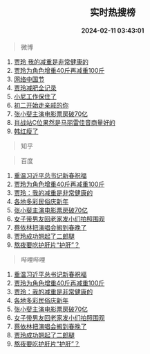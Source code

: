 <div align="center"><h2>实时热搜榜</h2><h4>2024-02-11 03:43:01</h4></div>

> 微博  

1. [贾玲 我的减重是非常健康的](https://s.weibo.com/weibo?q=%E8%B4%BE%E7%8E%B2%20%E6%88%91%E7%9A%84%E5%87%8F%E9%87%8D%E6%98%AF%E9%9D%9E%E5%B8%B8%E5%81%A5%E5%BA%B7%E7%9A%84&t=31&band_rank=1&Refer=top)<br />
2. [贾玲为角色增重40斤再减重100斤](https://s.weibo.com/weibo?q=%23%E8%B4%BE%E7%8E%B2%E4%B8%BA%E8%A7%92%E8%89%B2%E5%A2%9E%E9%87%8D40%E6%96%A4%E5%86%8D%E5%87%8F%E9%87%8D100%E6%96%A4%23&t=31&band_rank=2&Refer=top)<br />
3. [网络中国节](https://s.weibo.com/weibo?q=%23%E7%BD%91%E7%BB%9C%E4%B8%AD%E5%9B%BD%E8%8A%82%23&t=31&band_rank=3&Refer=top)<br />
4. [贾玲减肥全记录](https://s.weibo.com/weibo?q=%E8%B4%BE%E7%8E%B2%E5%87%8F%E8%82%A5%E5%85%A8%E8%AE%B0%E5%BD%95&t=31&band_rank=4&Refer=top)<br />
5. [小尼工作保住了](https://s.weibo.com/weibo?q=%23%E5%B0%8F%E5%B0%BC%E5%B7%A5%E4%BD%9C%E4%BF%9D%E4%BD%8F%E4%BA%86%23&t=31&band_rank=5&Refer=top)<br />
6. [初二开始走亲戚的你](https://s.weibo.com/weibo?q=%E5%88%9D%E4%BA%8C%E5%BC%80%E5%A7%8B%E8%B5%B0%E4%BA%B2%E6%88%9A%E7%9A%84%E4%BD%A0&t=31&band_rank=6&Refer=top)<br />
7. [张小斐主演电影票房破70亿](https://s.weibo.com/weibo?q=%23%E5%BC%A0%E5%B0%8F%E6%96%90%E4%B8%BB%E6%BC%94%E7%94%B5%E5%BD%B1%E7%A5%A8%E6%88%BF%E7%A0%B470%E4%BA%BF%23&t=31&band_rank=7&Refer=top)<br />
8. [肖战站C位果然是马丽雷佳音商量好的](https://s.weibo.com/weibo?q=%23%E8%82%96%E6%88%98%E7%AB%99C%E4%BD%8D%E6%9E%9C%E7%84%B6%E6%98%AF%E9%A9%AC%E4%B8%BD%E9%9B%B7%E4%BD%B3%E9%9F%B3%E5%95%86%E9%87%8F%E5%A5%BD%E7%9A%84%23&t=31&band_rank=8&Refer=top)<br />
9. [韩红瘦了](https://s.weibo.com/weibo?q=%E9%9F%A9%E7%BA%A2%E7%98%A6%E4%BA%86&t=31&band_rank=9&Refer=top)<br />

> 知乎  


> 百度  

1. [重温习近平总书记新春祝福](https://www.baidu.com/s?wd=%E9%87%8D%E6%B8%A9%E4%B9%A0%E8%BF%91%E5%B9%B3%E6%80%BB%E4%B9%A6%E8%AE%B0%E6%96%B0%E6%98%A5%E7%A5%9D%E7%A6%8F&sa=fyb_news&rsv_dl=fyb_news)<br />
2. [贾玲为角色增重40斤再减重100斤](https://www.baidu.com/s?wd=%E8%B4%BE%E7%8E%B2%E4%B8%BA%E8%A7%92%E8%89%B2%E5%A2%9E%E9%87%8D40%E6%96%A4%E5%86%8D%E5%87%8F%E9%87%8D100%E6%96%A4&sa=fyb_news&rsv_dl=fyb_news)<br />
3. [贾玲：我的减重是非常健康的](https://www.baidu.com/s?wd=%E8%B4%BE%E7%8E%B2%EF%BC%9A%E6%88%91%E7%9A%84%E5%87%8F%E9%87%8D%E6%98%AF%E9%9D%9E%E5%B8%B8%E5%81%A5%E5%BA%B7%E7%9A%84&sa=fyb_news&rsv_dl=fyb_news)<br />
4. [各地多彩民俗庆新年](https://www.baidu.com/s?wd=%E5%90%84%E5%9C%B0%E5%A4%9A%E5%BD%A9%E6%B0%91%E4%BF%97%E5%BA%86%E6%96%B0%E5%B9%B4&sa=fyb_news&rsv_dl=fyb_news)<br />
5. [张小斐主演电影票房破70亿](https://www.baidu.com/s?wd=%E5%BC%A0%E5%B0%8F%E6%96%90%E4%B8%BB%E6%BC%94%E7%94%B5%E5%BD%B1%E7%A5%A8%E6%88%BF%E7%A0%B470%E4%BA%BF&sa=fyb_news&rsv_dl=fyb_news)<br />
6. [女子带男友回老家发小们拍照围观](https://www.baidu.com/s?wd=%E5%A5%B3%E5%AD%90%E5%B8%A6%E7%94%B7%E5%8F%8B%E5%9B%9E%E8%80%81%E5%AE%B6%E5%8F%91%E5%B0%8F%E4%BB%AC%E6%8B%8D%E7%85%A7%E5%9B%B4%E8%A7%82&sa=fyb_news&rsv_dl=fyb_news)<br />
7. [蔡依林把演唱会搬到春晚了](https://www.baidu.com/s?wd=%E8%94%A1%E4%BE%9D%E6%9E%97%E6%8A%8A%E6%BC%94%E5%94%B1%E4%BC%9A%E6%90%AC%E5%88%B0%E6%98%A5%E6%99%9A%E4%BA%86&sa=fyb_news&rsv_dl=fyb_news)<br />
8. [贾玲成功翘起了二郎腿](https://www.baidu.com/s?wd=%E8%B4%BE%E7%8E%B2%E6%88%90%E5%8A%9F%E7%BF%98%E8%B5%B7%E4%BA%86%E4%BA%8C%E9%83%8E%E8%85%BF&sa=fyb_news&rsv_dl=fyb_news)<br />
9. [熬夜要吃护肝片“护肝”？](https://www.baidu.com/s?wd=%E7%86%AC%E5%A4%9C%E8%A6%81%E5%90%83%E6%8A%A4%E8%82%9D%E7%89%87%E2%80%9C%E6%8A%A4%E8%82%9D%E2%80%9D%EF%BC%9F&sa=fyb_news&rsv_dl=fyb_news)<br />

> 哔哩哔哩  

1. [重温习近平总书记新春祝福](https://www.baidu.com/s?wd=%E9%87%8D%E6%B8%A9%E4%B9%A0%E8%BF%91%E5%B9%B3%E6%80%BB%E4%B9%A6%E8%AE%B0%E6%96%B0%E6%98%A5%E7%A5%9D%E7%A6%8F&sa=fyb_news&rsv_dl=fyb_news)<br />
2. [贾玲为角色增重40斤再减重100斤](https://www.baidu.com/s?wd=%E8%B4%BE%E7%8E%B2%E4%B8%BA%E8%A7%92%E8%89%B2%E5%A2%9E%E9%87%8D40%E6%96%A4%E5%86%8D%E5%87%8F%E9%87%8D100%E6%96%A4&sa=fyb_news&rsv_dl=fyb_news)<br />
3. [贾玲：我的减重是非常健康的](https://www.baidu.com/s?wd=%E8%B4%BE%E7%8E%B2%EF%BC%9A%E6%88%91%E7%9A%84%E5%87%8F%E9%87%8D%E6%98%AF%E9%9D%9E%E5%B8%B8%E5%81%A5%E5%BA%B7%E7%9A%84&sa=fyb_news&rsv_dl=fyb_news)<br />
4. [各地多彩民俗庆新年](https://www.baidu.com/s?wd=%E5%90%84%E5%9C%B0%E5%A4%9A%E5%BD%A9%E6%B0%91%E4%BF%97%E5%BA%86%E6%96%B0%E5%B9%B4&sa=fyb_news&rsv_dl=fyb_news)<br />
5. [张小斐主演电影票房破70亿](https://www.baidu.com/s?wd=%E5%BC%A0%E5%B0%8F%E6%96%90%E4%B8%BB%E6%BC%94%E7%94%B5%E5%BD%B1%E7%A5%A8%E6%88%BF%E7%A0%B470%E4%BA%BF&sa=fyb_news&rsv_dl=fyb_news)<br />
6. [女子带男友回老家发小们拍照围观](https://www.baidu.com/s?wd=%E5%A5%B3%E5%AD%90%E5%B8%A6%E7%94%B7%E5%8F%8B%E5%9B%9E%E8%80%81%E5%AE%B6%E5%8F%91%E5%B0%8F%E4%BB%AC%E6%8B%8D%E7%85%A7%E5%9B%B4%E8%A7%82&sa=fyb_news&rsv_dl=fyb_news)<br />
7. [蔡依林把演唱会搬到春晚了](https://www.baidu.com/s?wd=%E8%94%A1%E4%BE%9D%E6%9E%97%E6%8A%8A%E6%BC%94%E5%94%B1%E4%BC%9A%E6%90%AC%E5%88%B0%E6%98%A5%E6%99%9A%E4%BA%86&sa=fyb_news&rsv_dl=fyb_news)<br />
8. [贾玲成功翘起了二郎腿](https://www.baidu.com/s?wd=%E8%B4%BE%E7%8E%B2%E6%88%90%E5%8A%9F%E7%BF%98%E8%B5%B7%E4%BA%86%E4%BA%8C%E9%83%8E%E8%85%BF&sa=fyb_news&rsv_dl=fyb_news)<br />
9. [熬夜要吃护肝片“护肝”？](https://www.baidu.com/s?wd=%E7%86%AC%E5%A4%9C%E8%A6%81%E5%90%83%E6%8A%A4%E8%82%9D%E7%89%87%E2%80%9C%E6%8A%A4%E8%82%9D%E2%80%9D%EF%BC%9F&sa=fyb_news&rsv_dl=fyb_news)<br />
